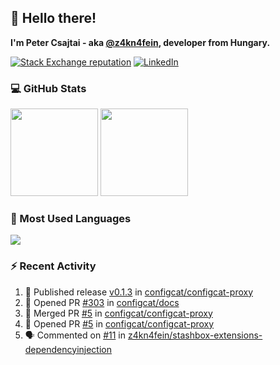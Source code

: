 ## 👋 Hello there!

**I'm Peter Csajtai - aka [@z4kn4fein](https://github.com/z4kn4fein), developer from Hungary.**

[![Stack Exchange reputation](https://img.shields.io/stackexchange/stackoverflow/r/8700582?color=orange&label=reputation&logo=stackoverflow&style=for-the-badge)](https://stackoverflow.com/users/8700582)
[![LinkedIn](https://img.shields.io/badge/linkedin-%230077B5.svg?style=for-the-badge&logo=linkedin&logoColor=white)](https://www.linkedin.com/in/csajtai-p%C3%A9ter-45395341/)

### 💻 GitHub Stats

<div>
  <img height="140px" src="https://github-readme-stats-pcsajtai.vercel.app/api?username=z4kn4fein&show_icons=true&hide_border=true&count_private=true&custom_title=Stats&theme=dracula&line_height=24&hide_title=true">
  <img height="140px" src="https://streak-stats.demolab.com?user=z4kn4fein&theme=dracula&hide_border=true">
  
</div>

### :toolbox: Most Used Languages

<img src="https://github-readme-stats-pcsajtai.vercel.app/api/top-langs/?username=z4kn4fein&theme=dracula&hide_border=true&layout=compact&langs_count=8&hide_title=true">

### :zap: Recent Activity

<!--START_SECTION:activity-->
1. 🚀 Published release [v0.1.3](https://github.com/configcat/configcat-proxy/releases/tag/v0.1.3) in [configcat/configcat-proxy](https://github.com/configcat/configcat-proxy)
2. 💪 Opened PR [#303](https://github.com/configcat/docs/pull/303) in [configcat/docs](https://github.com/configcat/docs)
3. 🎉 Merged PR [#5](https://github.com/configcat/configcat-proxy/pull/5) in [configcat/configcat-proxy](https://github.com/configcat/configcat-proxy)
4. 💪 Opened PR [#5](https://github.com/configcat/configcat-proxy/pull/5) in [configcat/configcat-proxy](https://github.com/configcat/configcat-proxy)
5. 🗣 Commented on [#11](https://github.com/z4kn4fein/stashbox-extensions-dependencyinjection/issues/11#issuecomment-1688937746) in [z4kn4fein/stashbox-extensions-dependencyinjection](https://github.com/z4kn4fein/stashbox-extensions-dependencyinjection)
<!--END_SECTION:activity-->
